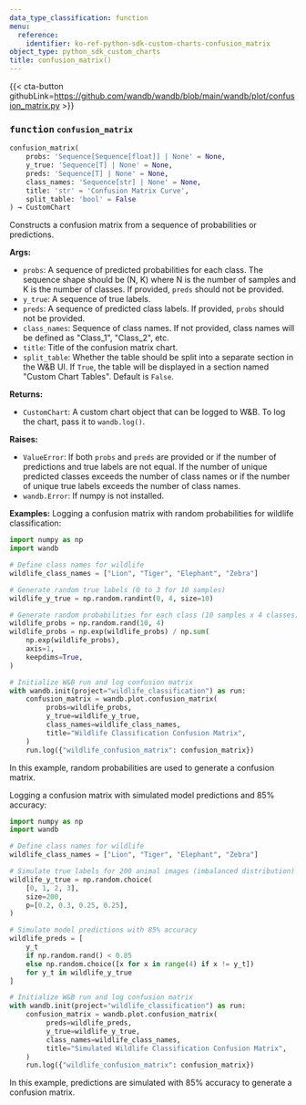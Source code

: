 ```yaml
---
data_type_classification: function
menu:
  reference:
    identifier: ko-ref-python-sdk-custom-charts-confusion_matrix
object_type: python_sdk_custom_charts
title: confusion_matrix()
---
```


{{< cta-button githubLink=https://github.com/wandb/wandb/blob/main/wandb/plot/confusion_matrix.py >}}




### <kbd>function</kbd> `confusion_matrix`

```python
confusion_matrix(
    probs: 'Sequence[Sequence[float]] | None' = None,
    y_true: 'Sequence[T] | None' = None,
    preds: 'Sequence[T] | None' = None,
    class_names: 'Sequence[str] | None' = None,
    title: 'str' = 'Confusion Matrix Curve',
    split_table: 'bool' = False
) → CustomChart
```

Constructs a confusion matrix from a sequence of probabilities or predictions. 



**Args:**
 
 - `probs`:  A sequence of predicted probabilities for each  class. The sequence shape should be (N, K) where N is the number of samples  and K is the number of classes. If provided, `preds` should not be provided. 
 - `y_true`:  A sequence of true labels. 
 - `preds`:  A sequence of predicted class labels. If provided,  `probs` should not be provided. 
 - `class_names`:  Sequence of class names. If not  provided, class names will be defined as "Class_1", "Class_2", etc. 
 - `title`:  Title of the confusion matrix chart. 
 - `split_table`:  Whether the table should be split into a separate section  in the W&B UI. If `True`, the table will be displayed in a section named  "Custom Chart Tables". Default is `False`. 



**Returns:**
 
 - `CustomChart`:  A custom chart object that can be logged to W&B. To log the  chart, pass it to `wandb.log()`. 



**Raises:**
 
 - `ValueError`:  If both `probs` and `preds` are provided or if the number of  predictions and true labels are not equal. If the number of unique  predicted classes exceeds the number of class names or if the number of  unique true labels exceeds the number of class names. 
 - `wandb.Error`:  If numpy is not installed. 



**Examples:**
 Logging a confusion matrix with random probabilities for wildlife classification: 

```python
import numpy as np
import wandb

# Define class names for wildlife
wildlife_class_names = ["Lion", "Tiger", "Elephant", "Zebra"]

# Generate random true labels (0 to 3 for 10 samples)
wildlife_y_true = np.random.randint(0, 4, size=10)

# Generate random probabilities for each class (10 samples x 4 classes)
wildlife_probs = np.random.rand(10, 4)
wildlife_probs = np.exp(wildlife_probs) / np.sum(
    np.exp(wildlife_probs),
    axis=1,
    keepdims=True,
)

# Initialize W&B run and log confusion matrix
with wandb.init(project="wildlife_classification") as run:
    confusion_matrix = wandb.plot.confusion_matrix(
         probs=wildlife_probs,
         y_true=wildlife_y_true,
         class_names=wildlife_class_names,
         title="Wildlife Classification Confusion Matrix",
    )
    run.log({"wildlife_confusion_matrix": confusion_matrix})
``` 

In this example, random probabilities are used to generate a confusion matrix. 

Logging a confusion matrix with simulated model predictions and 85% accuracy: 

```python
import numpy as np
import wandb

# Define class names for wildlife
wildlife_class_names = ["Lion", "Tiger", "Elephant", "Zebra"]

# Simulate true labels for 200 animal images (imbalanced distribution)
wildlife_y_true = np.random.choice(
    [0, 1, 2, 3],
    size=200,
    p=[0.2, 0.3, 0.25, 0.25],
)

# Simulate model predictions with 85% accuracy
wildlife_preds = [
    y_t
    if np.random.rand() < 0.85
    else np.random.choice([x for x in range(4) if x != y_t])
    for y_t in wildlife_y_true
]

# Initialize W&B run and log confusion matrix
with wandb.init(project="wildlife_classification") as run:
    confusion_matrix = wandb.plot.confusion_matrix(
         preds=wildlife_preds,
         y_true=wildlife_y_true,
         class_names=wildlife_class_names,
         title="Simulated Wildlife Classification Confusion Matrix",
    )
    run.log({"wildlife_confusion_matrix": confusion_matrix})
``` 

In this example, predictions are simulated with 85% accuracy to generate a confusion matrix.